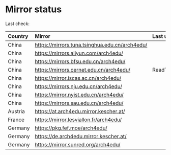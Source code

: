 <script src="./time.js"></script>
# Mirror status
Last check: <script type="text/javascript">localize(1744672942.4769602);</script>

|Country|Mirror|Last update|
|:------|:-----|:----------|
|China|https://mirrors.tuna.tsinghua.edu.cn/arch4edu/|<script type="text/javascript">localize(1744613100);</script>|
|China|https://mirrors.aliyun.com/arch4edu/|<script type="text/javascript">localize(1744656198);</script>|
|China|https://mirrors.bfsu.edu.cn/arch4edu/|<script type="text/javascript">localize(1744613100);</script>|
|China|https://mirrors.cernet.edu.cn/arch4edu/|ReadTimeout|
|China|https://mirror.iscas.ac.cn/arch4edu/|<script type="text/javascript">localize(1744656198);</script>|
|China|https://mirrors.nju.edu.cn/arch4edu/|<script type="text/javascript">localize(1744613100);</script>|
|China|https://mirror.nyist.edu.cn/arch4edu/|<script type="text/javascript">localize(1744613100);</script>|
|China|https://mirrors.sau.edu.cn/arch4edu/|<script type="text/javascript">localize(1731653531);</script>|
|Austria|https://at.arch4edu.mirror.kescher.at/|<script type="text/javascript">localize(1744613100);</script>|
|France|https://mirror.lesviallon.fr/arch4edu/|<script type="text/javascript">localize(1744613100);</script>|
|Germany|https://pkg.fef.moe/arch4edu/|<script type="text/javascript">localize(1744613100);</script>|
|Germany|https://de.arch4edu.mirror.kescher.at/|<script type="text/javascript">localize(1744613100);</script>|
|Germany|https://mirror.sunred.org/arch4edu/|<script type="text/javascript">localize(1744613100);</script>|

<script src="./tablefilter/tablefilter.js"></script>
<script src="./table.js"></script>